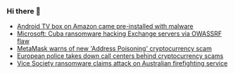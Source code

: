 ### Hi there 👋

<!--START_SECTION:feed-->
* [Android TV box on Amazon came pre-installed with malware](https://www.bleepingcomputer.com/news/security/android-tv-box-on-amazon-came-pre-installed-with-malware/)
* [Microsoft: Cuba ransomware hacking Exchange servers via OWASSRF flaw](https://www.bleepingcomputer.com/news/security/microsoft-cuba-ransomware-hacking-exchange-servers-via-owassrf-flaw/)
* [MetaMask warns of new 'Address Poisoning' cryptocurrency scam](https://www.bleepingcomputer.com/news/security/metamask-warns-of-new-address-poisoning-cryptocurrency-scam/)
* [European police takes down call centers behind cryptocurrency scams](https://www.bleepingcomputer.com/news/security/european-police-takes-down-call-centers-behind-cryptocurrency-scams/)
* [Vice Society ransomware claims attack on Australian firefighting service](https://www.bleepingcomputer.com/news/security/vice-society-ransomware-claims-attack-on-australian-firefighting-service/)
<!--END_SECTION:feed-->

<!--
**frankenk/frankenk** is a ✨ _special_ ✨ repository because its `README.md` (this file) appears on your GitHub profile.

Here are some ideas to get you started:

- 🔭 I’m currently working on ...
- 🌱 I’m currently learning ...
- 👯 I’m looking to collaborate on ...
- 🤔 I’m looking for help with ...
- 💬 Ask me about ...
- 📫 How to reach me: ...
- 😄 Pronouns: ...
- ⚡ Fun fact: ...
-->



